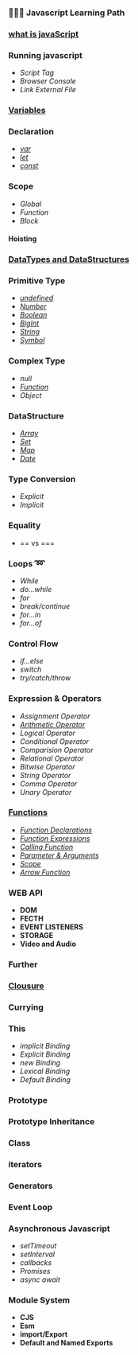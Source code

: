 ### :school::school::school: Javascript Learning Path 
### [what is javaScript](https://developer.mozilla.org/en-US/docs/Learn/Getting_started_with_the_web/JavaScript_basics#what_is_javascript)
### Running javascript
* *Script Tag*
* *Browser Console*
* *Link External File*  
### [Variables](https://developer.mozilla.org/en-US/docs/Glossary/Variable)
### Declaration
* [*var*](https://developer.mozilla.org/en-US/docs/Web/JavaScript/Reference/Statements/var)
* [*let*](https://developer.mozilla.org/en-US/docs/Web/JavaScript/Reference/Statements/let)
* [*const*](https://developer.mozilla.org/en-US/docs/Web/JavaScript/Reference/Statements/const)
### Scope
* *Global*
* *Function*
* *Block*
#### Hoisting
### [DataTypes and DataStructures](https://developer.mozilla.org/en-US/docs/Web/JavaScript/Data_structures)
### Primitive Type
* [*undefined*](https://developer.mozilla.org/en-US/docs/Glossary/undefined)
* [*Number*](https://developer.mozilla.org/en-US/docs/Glossary/Number)
* [*Boolean*](https://developer.mozilla.org/en-US/docs/Glossary/Boolean)
* [*BigInt*](https://developer.mozilla.org/en-US/docs/Glossary/BigInt)
* [*String*](https://developer.mozilla.org/en-US/docs/Glossary/String)
* [*Symbol*](https://developer.mozilla.org/en-US/docs/Glossary/Symbol)
### Complex Type
* *null*
* [*Function*](https://developer.mozilla.org/en-US/docs/Web/JavaScript/Reference/Global_Objects/Function)
* *Object*
### DataStructure
* [*Array*](https://developer.mozilla.org/en-US/docs/Web/JavaScript/Reference/Global_Objects/Array)
* [*Set*](https://developer.mozilla.org/en-US/docs/Web/JavaScript/Reference/Global_Objects/Set)
* [*Map*](https://developer.mozilla.org/en-US/docs/Web/JavaScript/Reference/Global_Objects/Map)
* [*Date*](https://developer.mozilla.org/en-US/docs/Web/JavaScript/Reference/Global_Objects/Date)
### Type Conversion
* *Explicit*
*  *Implicit*
### Equality
* == vs ===
### Loops :loop:
* *While*
* *do...while*
* *for*
* *break/continue*
* *for...in*
* *for...of*
### Control Flow
* *if...else*
* *switch*
* *try/catch/throw*
### Expression & Operators
* *Assignment Operator*
* [*Arithmetic Operator*](https://developer.mozilla.org/en-US/docs/Web/JavaScript/Reference/Operators#arithmetic_operators)
* *Logical Operator*
* *Conditional Operator*
* *Comparision Operator*
* *Relational Operator*
* *Bitwise Operator*
* *String Operator*
* *Comma Operator*
* *Unary Operator*
### [Functions](https://developer.mozilla.org/en-US/docs/Web/JavaScript/Guide/Functions)
* [*Function Declarations*](https://developer.mozilla.org/en-US/docs/Web/JavaScript/Guide/Functions#function_declarations)
* [*Function Expressions*](https://developer.mozilla.org/en-US/docs/Web/JavaScript/Guide/Functions#function_expressions)
* [*Calling Function*](https://developer.mozilla.org/en-US/docs/Web/JavaScript/Guide/Functions#calling_functions)
* [*Parameter & Arguments*](https://developer.mozilla.org/en-US/docs/Web/JavaScript/Guide/Functions#function_parameters)
* [*Scope*](https://developer.mozilla.org/en-US/docs/Web/JavaScript/Guide/Functions#function_scope)
* [*Arrow Function*](https://developer.mozilla.org/en-US/docs/Web/JavaScript/Reference/Functions/Arrow_functions)
### WEB API
* **DOM**
* **FECTH**
* **EVENT LISTENERS**
* **STORAGE**
* **Video and Audio**

### Further
### [Clousure](https://developer.mozilla.org/en-US/docs/Web/JavaScript/Guide/Functions#closures)
### Currying
### This
* *implicit Binding*
* *Explicit Binding*
* *new Binding*
* *Lexical Binding*
* *Default Binding*

### Prototype
### Prototype Inheritance
### Class
### iterators
### Generators
### Event Loop

### Asynchronous Javascript
* *setTimeout*
* *setInterval*
* *callbacks*
* *Promises*
* *async await*

### Module System
* **CJS**
* **Esm**
* **import/Export**
*  **Default and Named Exports**

